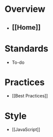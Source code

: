 # Overview
- ## [[Home]]

# Standards
- To-do

# Practices
- [[Best Practices]]

# Style
- [[JavaScript]]
